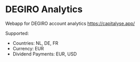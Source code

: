 # DEGIRO Analytics
Webapp for DEGIRO account analytics
https://capitalyse.app/


Supported:
- Countries: NL, DE, FR
- Currency: EUR
- Dividend Payments: EUR, USD
